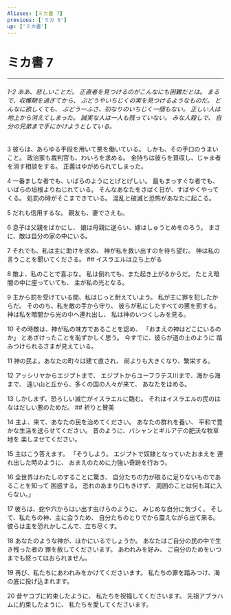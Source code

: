 ```yaml
---
Aliases: [ミカ書 7]
previous: ['ミカ 6']
up: ['ミカ書']
---
```

# ミカ書 7

***
###### 1-2 ああ、悲しいことだ。 正直者を見つけるのがこんなにも困難だとは。 まるで、収穫期を過ぎてから、 ぶどうやいちじくの実を見つけるようなものだ。 どんなに欲しくても、 ぶどう一ふさ、初なりのいちじく一個もない。 正しい人は地上から消えてしまった。 誠実な人は一人も残っていない。 みな人殺しで、 自分の兄弟まで手にかけようとしている。 



3 
彼らは、あらゆる手段を用いて悪を働いている。 しかも、その手口のうまいこと。 政治家も裁判官も、わいろを求める。 金持ちは彼らを買収し、じゃま者を消す相談をする。 正義はゆがめられてしまった。 



4 
一番ましな者でも、いばらのようにとげとげしい。 最もまっすぐな者でも、 いばらの垣根よりねじれている。 そんなあなたをさばく日が、すばやくやってくる。 処罰の時がそこまできている。 混乱と破滅と恐怖があなたに起こる。 



5 
だれも信用するな。 親友も、妻でさえも。 



6 
息子は父親をばかにし、 娘は母親に逆らい、嫁はしゅうとめをのろう。 まさに、敵は自分の家の中にいる。 



7 
それでも、私は主に助けを求め、 神が私を救い出すのを待ち望む。 神は私の言うことを聞いてくださる。 ## イスラエルは立ち上がる 



8 
敵よ、私のことで喜ぶな。 私は倒れても、また起き上がるからだ。 たとえ暗闇の中に座っていても、 主が私の光となる。 



9 
主から罰を受けている間、私はじっと耐えていよう。 私が主に罪を犯したからだ。 そののち、私を敵の手から守り、 彼らが私にしたすべての悪を罰する。 神は私を暗闇から光の中へ連れ出し、 私は神のいつくしみを見る。 



10 
その時敵は、神が私の味方であることを認め、 「おまえの神はどこにいるのか」 とあざけったことを恥ずかしく思う。 今すでに、彼らが道の土のように 踏みつけられるさまが見えている。 



11 
神の民よ。あなたの町々は建て直され、 前よりも大きくなり、繁栄する。 



12 
アッシリヤからエジプトまで、 エジプトからユーフラテス川まで、海から海まで、 遠い山と丘から、多くの国の人々が来て、 あなたをほめる。 



13 
しかしまず、恐ろしい滅亡がイスラエルに臨む。 それはイスラエルの民のはなはだしい悪のためだ。 ## 祈りと賛美 



14 
主よ、来て、あなたの民を治めてください。 あなたの群れを養い、 平和で豊かな生活を送らせてください。 昔のように、バシャンとギルアデの肥沃な牧草地を 楽しませてください。 



15 
主はこう答えます。 「そうしよう。 エジプトで奴隷となっていたおまえを 連れ出した時のように、 おまえのために力強い奇跡を行おう。 



16 
全世界はわたしのすることに驚き、 自分たちの力が取るに足りないものであることを知って 困惑する。 恐れのあまり口もきけず、 周囲のことは何も耳に入らない。」 



17 
彼らは、蛇や穴からはい出す虫けらのように、 みじめな自分に気づく。 そして、私たちの神、主に会うため、 自分たちのとりでから震えながら出て来る。 彼らは主を恐れかしこんで、立ち尽くす。 



18 
あなたのような神が、ほかにいるでしょうか。 あなたはご自分の民の中で生き残った者の 罪を赦してくださいます。 あわれみを好み、 ご自分のためをいつまでも怒ってはおられません。 



19 
再び、私たちにあわれみをかけてくださいます。 私たちの罪を踏みつけ、海の底に投げ込まれます。 



20 
昔ヤコブに約束したように、 私たちを祝福してくださいます。 先祖アブラハムに約束したように、 私たちを愛してくださいます。
